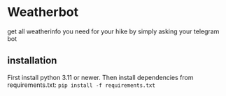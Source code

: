 # Weatherbot
get all weatherinfo you need for your hike by simply asking your telegram bot

## installation
First install python 3.11 or newer. Then install dependencies from requirements.txt:
`pip install -f requirements.txt`
